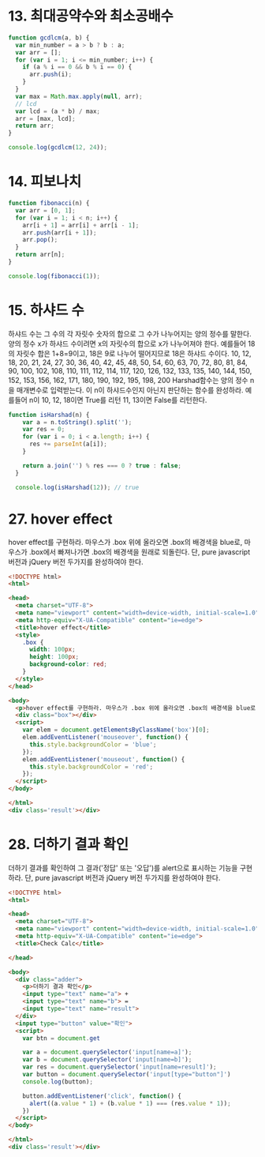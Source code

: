 
# 13. 최대공약수와 최소공배수
``` javascript
function gcdlcm(a, b) {
  var min_number = a > b ? b : a;
  var arr = [];
  for (var i = 1; i <= min_number; i++) {
    if (a % i == 0 && b % i == 0) {
      arr.push(i);
    }
  }
  var max = Math.max.apply(null, arr);
  // lcd
  var lcd = (a * b) / max;
  arr = [max, lcd];
  return arr;
}

console.log(gcdlcm(12, 24));
```

# 14. 피보나치
``` javascript
function fibonacci(n) {
  var arr = [0, 1];
  for (var i = 1; i < n; i++) {
    arr[i + 1] = arr[i] + arr[i - 1];
    arr.push(arr[i + 1]);
    arr.pop();
  }
  return arr[n];
}

console.log(fibonacci(1));
```
# 15. 하샤드 수
하샤드 수는 그 수의 각 자릿수 숫자의 합으로 그 수가 나누어지는 양의 정수를 말한다.
양의 정수 x가 하샤드 수이려면 x의 자릿수의 합으로 x가 나누어져야 한다. 예를들어 18의 자릿수 합은 1+8=9이고, 18은 9로 나누어 떨어지므로 18은 하샤드 수이다.
10, 12, 18, 20, 21, 24, 27, 30, 36, 40, 42, 45, 48, 50, 54, 60, 63, 70, 72, 80, 81, 84, 90, 100, 102, 108, 110, 111, 112, 114, 117, 120, 126, 132, 133, 135, 140, 144, 150, 152, 153, 156, 162, 171, 180, 190, 192, 195, 198, 200
Harshad함수는 양의 정수 n을 매개변수로 입력받는다. 이 n이 하샤드수인지 아닌지 판단하는 함수를 완성하라.
예를들어 n이 10, 12, 18이면 True를 리턴 11, 13이면 False를 리턴한다.
```javascript
function isHarshad(n) {
    var a = n.toString().split('');
    var res = 0;
    for (var i = 0; i < a.length; i++) {
      res += parseInt(a[i]);
    }

    return a.join('') % res === 0 ? true : false;
  }

  console.log(isHarshad(12)); // true
  ```
  # 27. hover effect
hover effect를 구현하라. 마우스가 .box 위에 올라오면 .box의 배경색을 blue로, 마우스가 .box에서 빠져나가면 .box의 배경색을 원래로 되돌린다. 단, pure javascript 버전과 jQuery 버전 두가지를 완성하여야 한다.
```html
<!DOCTYPE html>
<html>

<head>
  <meta charset="UTF-8">
  <meta name="viewport" content="width=device-width, initial-scale=1.0">
  <meta http-equiv="X-UA-Compatible" content="ie=edge">
  <title>hover effect</title>
  <style>
    .box {
      width: 100px;
      height: 100px;
      background-color: red;
    }
  </style>
</head>

<body>
  <p>hover effect를 구현하라. 마우스가 .box 위에 올라오면 .box의 배경색을 blue로, 마우스가 .box에서 빠져나가면 .box의 배경색을 원래로 되돌린다.</p>
  <div class="box"></div>
  <script>
    var elem = document.getElementsByClassName('box')[0];
    elem.addEventListener('mouseover', function() {
      this.style.backgroundColor = 'blue';
    });
    elem.addEventListener('mouseout', function() {
      this.style.backgroundColor = 'red';
    });
  </script>
</body>

</html>
<div class='result'></div>
```
# 28. 더하기 결과 확인
더하기 결과를 확인하여 그 결과('정답' 또는 '오답')를 alert으로 표시하는 기능을 구현하라. 단, pure javascript 버전과 jQuery 버전 두가지를 완성하여야 한다.
```html
<!DOCTYPE html>
<html>

<head>
  <meta charset="UTF-8">
  <meta name="viewport" content="width=device-width, initial-scale=1.0">
  <meta http-equiv="X-UA-Compatible" content="ie=edge">
  <title>Check Calc</title>

</head>

<body>
  <div class="adder">
    <p>더하기 결과 확인</p>
    <input type="text" name="a"> +
    <input type="text" name="b"> =
    <input type="text" name="result">
  </div>
  <input type="button" value="확인">
  <script>
    var btn = document.get

    var a = document.querySelector('input[name=a]');
    var b = document.querySelector('input[name=b]');
    var res = document.querySelector('input[name=result]');
    var button = document.querySelector('input[type="button"]')
    console.log(button);

    button.addEventListener('click', function() {
      alert((a.value * 1) + (b.value * 1) === (res.value * 1));
    })
  </script>
</body>

</html>
<div class='result'></div>
```
